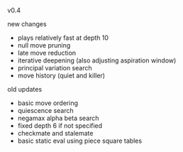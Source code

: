 v0.4

new changes
- plays relatively fast at depth 10
- null move pruning
- late move reduction
- iterative deepening (also adjusting aspiration window)
- principal variation search
- move history (quiet and killer)

old updates

- basic move ordering
- quiescence search
- negamax alpha beta search
- fixed depth 6 if not specified
- checkmate and stalemate
- basic static eval using piece square tables
